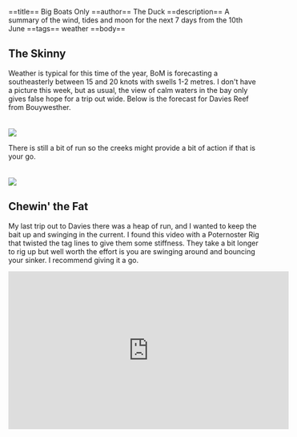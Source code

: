 ==title==
 Big Boats Only
==author==
 The Duck
==description==
 A summary of the wind, tides and moon for the next 7 days from the 10th June
==tags==
 weather
==body==

 The Skinny
 ----------

 Weather is typical for this time of the year, BoM is forecasting a southeasterly between 15 and 20 knots with swells 1-2 metres. I don't have a picture this week, but as usual, the view of calm waters in the bay only gives false hope for a trip out wide. Below is the forecast for Davies Reef from Bouywesther.

 <img style="padding-top: 20px;" src="https://ducksnutsfishing.com/images/posts/10-june-wind-davies.png">

 There is still a bit of run so the creeks might provide a bit of action if that is your go.

 <img style="padding-top: 20px;" src="https://ducksnutsfishing.com/images/posts/10-june-tides.png">

 Chewin' the Fat
 ---------------

My last trip out to Davies there was a heap of run, and I wanted to keep the bait up and swinging in the current. I found this video with a Poternoster Rig that twisted the tag lines to give them some stiffness. They take a bit longer to rig up but well worth the effort is you are swinging around and bouncing your sinker. I recommend giving it a go.

 <iframe width="560" height="315" src="https://www.youtube.com/embed/olaM6o4LwT0" frameborder="0" allow="accelerometer; autoplay; encrypted-media; gyroscope; picture-in-picture" allowfullscreen></iframe>






